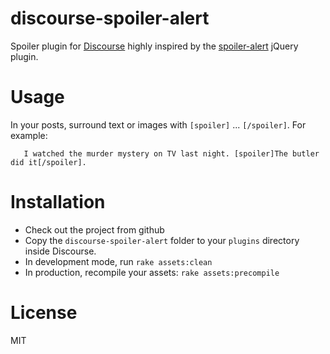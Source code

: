 discourse-spoiler-alert
=======================

Spoiler plugin for [Discourse](http://discourse.org) highly inspired by the [spoiler-alert](http://joshbuddy.github.io/spoiler-alert/) jQuery plugin.

Usage
=====

In your posts, surround text or images with `[spoiler]` ... `[/spoiler]`. 
For example: 

```
   I watched the murder mystery on TV last night. [spoiler]The butler did it[/spoiler].
```

Installation
============

* Check out the project from github
* Copy the `discourse-spoiler-alert` folder to your `plugins` directory inside Discourse.
* In development mode, run `rake assets:clean`
* In production, recompile your assets: `rake assets:precompile`

License
=======
MIT

